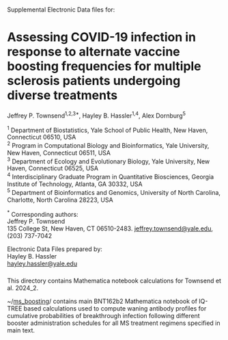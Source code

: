 ###

Supplemental Electronic Data files for:

# Assessing COVID-19 infection in response to alternate vaccine boosting frequencies for multiple sclerosis patients undergoing diverse treatments 

Jeffrey P. Townsend<sup>1,2,3\*</sup>, Hayley B. Hassler<sup>1,4</sup>, Alex Dornburg<sup>5</sup>

<sup>1</sup> Department of Biostatistics, Yale School of Public Health, New Haven, Connecticut 06510, USA<br>
<sup>2</sup> Program in Computational Biology and Bioinformatics, Yale University, New Haven, Connecticut 06511, USA<br>
<sup>3</sup> Department of Ecology and Evolutionary Biology, Yale University, New Haven, Connecticut 06525, USA<br>
<sup>4</sup> Interdisciplinary Graduate Program in Quantitative Biosciences, Georgia Institute of Technology, Atlanta, GA 30332, USA<br>
<sup>5</sup> Department of Bioinformatics and Genomics, University of North Carolina, Charlotte, North Carolina 28223, USA<br>

<sup>\*</sup>  Corresponding authors:<br>
  Jeffrey P. Townsend<br>
  135 College St, New Haven, CT 06510-2483. jeffrey.townsend@yale.edu, (203) 737-7042<br>

Electronic Data Files prepared by:<br>
Hayley B. Hassler<br>
hayley.hassler@yale.edu<br>


###

This directory contains Mathematica notebook calculations for Townsend et al. 2024_2.

~/[ms_boosting](https://github.com/hhassle/Townsend_et_al_2024_2/tree/main/ms_boosting)/ contains main BNT162b2 Mathematica notebook of IQ-TREE based calculations used to compute waning antibody profiles for cumulative probabilities of breakthrough infection following different booster administration schedules for all MS treatment regimens specified in main text.
